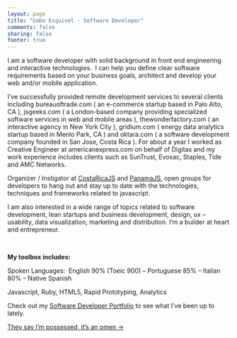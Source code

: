 ```yaml
---
layout: page
title: "Gabo Esquivel - Software Developer"
comments: false
sharing: false
footer: true
---
```




I am a software developer with solid background in front end engineering and interactive technologies.  I can help you define clear software requirements based on your business goals, architect and develop your web and/or mobile application.

I&#8217;ve successfully provided remote development services to several clients including bureauoftrade.com ( an e-commerce startup based in Palo Alto, CA ), jsgeeks.com ( a London-based company providing specialized software services in web and mobile areas ), thewonderfactory.com ( an interactive agency in New York City ), gridium.com ( energy data analytics startup based in Menlo Park, CA ) and oktara.com ( a software development company founded in San Jose, Costa Rica ). For about a year I worked as Creative Engineer at americanexpress.com on behalf of Digitas and my work experience includes clients such as SunTrust, Evoxac, Staples, Tide and AMC Networks.

Organizer / Instigator at <a title="Javascript Community in Costa Rica" href="http://costaricajs.org" target="_blank">CostaRicaJS</a> and <a title="Javascript Community in Panama City" href="http://meetup.com/panamajs" target="_blank">PanamaJS</a>, open groups for developers to hang out and stay up to date with the technologies, techniques and frameworks related to javascript.

I am also interested in a wide range of topics related to software development, lean startups and business development, design, ux &#8211; usability, data visualization, marketing and distribution. I’m a builder at heart and entrepreneur.


&nbsp;

**My toolbox includes:**

Spoken Languages:  English 90% (Toeic 900) – Portuguese 85% – Italian 80% – Native Spanish

Javascript, Ruby, HTML5, Rapid Prototyping, Analytics

Check out my <a class="no_text_decoration" title="Javascript Developer" href="/work">Software Developer Portfolio</a> to see what I&#8217;ve been up to lately.

<a class="no_text_decoration" title="Javascript Developer Endorsements" href="/software-developer-endorsements/">They say I&#8217;m possessed, it&#8217;s an omen →</a>

